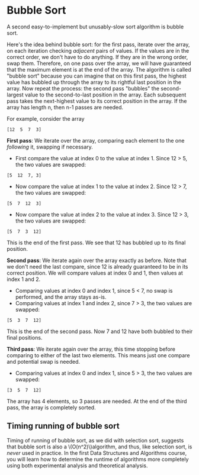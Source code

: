 # Bubble Sort

A second easy-to-implement but unusably-slow sort algorithm is bubble sort.

Here's the idea behind bubble sort: for the first pass, iterate over the array, on each iteration checking *adjacent* pairs of values. If the values are in the correct order, we don't have to do anything. If they are in the wrong order, swap them. Therefore, on one pass over the array, we will have guaranteed that the maximum element is at the end of the array. The algorithm is called "bubble sort" because you can imagine that on this first pass, the highest value has bubbled up through the array to its rightful last position in the array. Now repeat the process: the second pass "bubbles" the second-largest value to the second-to-last position in the array. Each subsequent pass takes the next-highest value to its correct position in the array. If the array has length n, then n-1 passes are needed.

For example, consider the array
```
[12  5  7  3]
```
**First pass**: We iterate over the array, comparing each element to the one *following* it, swapping if necessary. 

* First compare the value at index 0 to the value at index 1. Since 12 > 5, the two values are swapped:
```
[5  12  7, 3]
```

* Now compare the value at index 1 to the value at index 2. Since 12 > 7, the two values are swapped:
```
[5  7  12  3]
```
* Now compare the value at index 2 to the value at index 3. Since 12 > 3, the two values are swapped:
```
[5  7  3  12]
```

This is the end of the first pass. We see that 12 has bubbled up to its final position.

**Second pass**: We iterate again over the array exactly as before. Note that we don't need the last compare, since 12 is already guaranteed to be in its correct position. We will compare values at index 0 and 1, then values at index 1 and 2.
* Comparing values at index 0 and index 1, since 5 < 7, no swap is performed, and the array stays as-is.
* Comparing values at index 1 and index 2, since 7 > 3, the two values are swapped:
```
[5  3  7  12]
```
This is the end of the second pass. Now 7 and 12 have both bubbled to their final positions.

**Third pass**: We iterate again over the array, this time stopping before comparing to either of the last two elements. This means just one compare and potential swap is needed.
* Comparing values at index 0 and index 1, since 5 > 3, the two values are swapped:
```
[3  5  7  12]
```

The array has 4 elements, so 3 passes are needed. At the end of the third pass, the array is completely sorted.

## Timing running of bubble sort
Timing of running of bubble sort, as we did with selection sort, suggests that bubble sort is also a \\(O(n^2)\\)algorithm, and thus, like selection sort, is *never* used in practice. In the first Data Structures and Algorithms course, you will learn how to determine the runtime of algorithms more completely using both experimental analysis and theoretical analysis.
